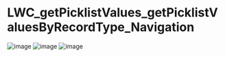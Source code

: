 # LWC_getPicklistValues_getPicklistValuesByRecordType_Navigation

![image](https://github.com/user-attachments/assets/4e9753b4-c812-4724-a00f-45ef749f800d)
![image](https://github.com/user-attachments/assets/9fd627ee-823d-4ec1-9711-6520b1262beb)
![image](https://github.com/user-attachments/assets/78fcd7ba-222e-4bc0-9500-34d621060286)
